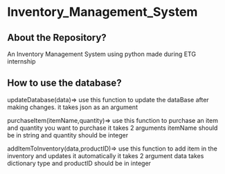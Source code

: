 # Inventory_Management_System


<h2>About the Repository? </h2>


An Inventory Management System using python made during ETG internship



<h2>How to use the database? </h2>


updateDatabase(data)=> use this function to update the dataBase after making changes. it takes json as an argument


purchaseItem(itemName,quantity)=> use this function to purchase an item and quantity you want to purchase it takes 2 arguments itemName should be in string and quantity should be integer


addItemToInventory(data,productID)=> use this function to add item in the inventory and updates it automatically it takes 2 argument data takes dictionary type and productID should be in integer

